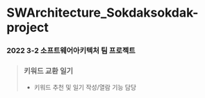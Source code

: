 # SWArchitecture_Sokdaksokdak-project
### 2022 3-2 소프트웨어아키텍처 팀 프로젝트

> ### 키워드 교환 일기
> - 키워드 추천 및 일기 작성/열람 기능 담당
